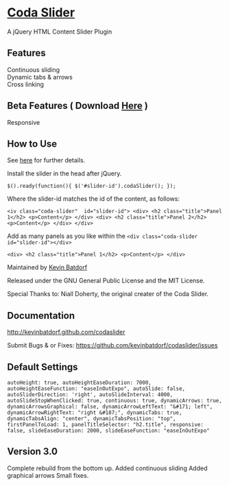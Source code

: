 [Coda Slider](http://kevinbatdorf.github.com/codaslider)
============
A jQuery HTML Content Slider Plugin


Features
--------

Continuous sliding  
Dynamic tabs & arrows  
Cross linking

Beta Features ( Download [Here](https://github.com/KevinBatdorf/codaslider/tree/experimental) )
-------------

Responsive 

How to Use
-----------

See [here](http://kevinbatdorf.github.com/codaslider) for further details.

Install the slider in the head after jQuery.

`
    $().ready(function(){
        $('#slider-id').codaSlider();
      });
`

Where the slider-id matches the id of the content, as follows:

`
      <iv class="coda-slider"  id="slider-id">
          <div>
            <h2 class="title">Panel 1</h2>
            <p>Content</p>
          </div>
          <div>
            <h2 class="title">Panel 2</h2>
            <p>Content</p>
          </div>
      </div>
`

Add as many panels as you like within the `<div class="coda-slider id="slider-id"></div>`

`
    <div>
      <h2 class="title">Panel 1</h2>
      <p>Content</p>
    </div>
`

Maintained by [Kevin Batdorf](http://twitter.com/#!/kevinbatdorf)

Released under the GNU General Public License and the MIT License.

Special Thanks to:
Niall Doherty, the original creater of the Coda Slider.


Documentation
-------------

http://kevinbatdorf.github.com/codaslider

Submit Bugs & or Fixes:
https://github.com/kevinbatdorf/codaslider/issues


Default Settings
----------------
`
              autoHeight: true,
      autoHeightEaseDuration: 7000,
      autoHeightEaseFunction: "easeInOutExpo",
             autoSlide: false,
       autoSliderDirection: 'right',
         autoSlideInterval: 4000,
    autoSlideStopWhenClicked: true,
              continuous: true,
               dynamicArrows: true,
      dynamicArrowsGraphical: false,
        dynamicArrowLeftText: "&#171; left",
       dynamicArrowRightText: "right &#187;",
               dynamicTabs: true,
          dynamicTabsAlign: "center",
       dynamicTabsPosition: "top",
          firstPanelToLoad: 1,
        panelTitleSelector: "h2.title",
              responsive: false,
         slideEaseDuration: 2000,
         slideEaseFunction: "easeInOutExpo"
`


Version 3.0
-------------

Complete rebuild from the bottom up.
Added continuous sliding
Added graphical arrows
Small fixes.